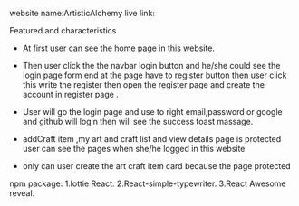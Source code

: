 website name:ArtisticAlchemy 
live link: 

Featured and characteristics

*  At first user can see the home page in this website.

*  Then user click the the navbar login button and he/she could see the     login page form end at the page have to register button then user click this write the register then open the register page and create the account in register page .

* User will go the login page and use to right email,password or google and github will login then will see the success toast massage.

* addCraft item ,my art and craft list and view details page is protected user can see the pages when she/he logged in this website 

* only can user create the art craft item card because the page protected

npm package: 1.lottie React. 2.React-simple-typewriter. 3.React Awesome reveal.
